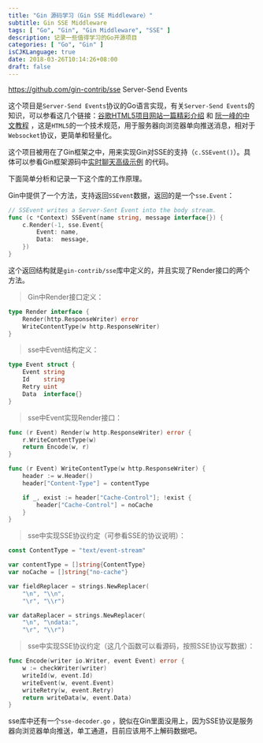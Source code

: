 ```yaml
---
title: "Gin 源码学习（Gin SSE Middleware）"
subtitle: Gin SSE Middleware
tags: [ "Go", "Gin", "Gin Middleware", "SSE" ]
description: 记录一些值得学习的Go开源项目
categories: [ "Go", "Gin" ]
isCJKLanguage: true
date: 2018-03-26T10:14:26+08:00
draft: false
---
```


https://github.com/gin-contrib/sse Server-Send Events

这个项目是`Server-Send Events`协议的Go语言实现，有关`Server-Send Events`的知识，可以参看这几个链接：[谷歌HTML5项目网站一篇精彩介绍](https://www.html5rocks.com/en/tutorials/eventsource/basics/) 和 [阮一峰的中文教程](http://www.ruanyifeng.com/blog/2017/05/server-sent_events.html) ，这是`HTML5`的一个技术规范，用于服务器向浏览器单向推送消息，相对于`Websocket`协议，更简单和轻量化。

这个项目被用在了Gin框架之中，用来实现Gin对SSE的支持（`c.SSEvent()`）。具体可以参看Gin框架源码中[实时聊天高级示例](https://github.com/gin-gonic/gin/tree/master/examples/realtime-advanced) 的代码。

下面简单分析和记录一下这个库的工作原理。

Gin中提供了一个方法，支持返回`SSEvent`数据，返回的是一个`sse.Event`：

```go
// SSEvent writes a Server-Sent Event into the body stream.
func (c *Context) SSEvent(name string, message interface{}) {
	c.Render(-1, sse.Event{
		Event: name,
		Data:  message,
	})
}
```

<!--more-->

这个返回结构就是`gin-contrib/sse`库中定义的，并且实现了Render接口的两个方法。

> Gin中Render接口定义：

```go
type Render interface {
	Render(http.ResponseWriter) error
	WriteContentType(w http.ResponseWriter)
}
```

> sse中Event结构定义：

```go
type Event struct {
	Event string
	Id    string
	Retry uint
	Data  interface{}
}
```

> sse中Event实现Render接口：

```go
func (r Event) Render(w http.ResponseWriter) error {
	r.WriteContentType(w)
	return Encode(w, r)
}

func (r Event) WriteContentType(w http.ResponseWriter) {
	header := w.Header()
	header["Content-Type"] = contentType

	if _, exist := header["Cache-Control"]; !exist {
		header["Cache-Control"] = noCache
	}
}
```

> sse中实现SSE协议约定（可参看SSE的协议说明）：

```go
const ContentType = "text/event-stream"

var contentType = []string{ContentType}
var noCache = []string{"no-cache"}

var fieldReplacer = strings.NewReplacer(
	"\n", "\\n",
	"\r", "\\r")

var dataReplacer = strings.NewReplacer(
	"\n", "\ndata:",
	"\r", "\\r")
```

> sse中实现SSE协议约定（这几个函数可以看源码，按照SSE协议写数据）：

```go
func Encode(writer io.Writer, event Event) error {
	w := checkWriter(writer)
	writeId(w, event.Id)
	writeEvent(w, event.Event)
	writeRetry(w, event.Retry)
	return writeData(w, event.Data)
}
```

sse库中还有一个`sse-decoder.go` ，貌似在Gin里面没用上，因为SSE协议是服务器向浏览器单向推送，单工通道，目前应该用不上解码数据吧。